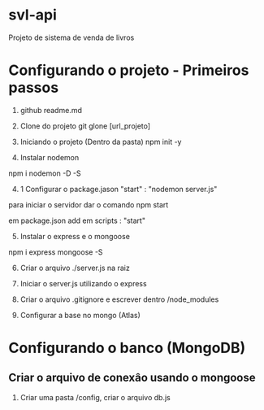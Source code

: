 # svl-api
Projeto de sistema de venda de livros

# Configurando o projeto - Primeiros passos

1. github
readme.md

2. Clone do projeto 
git glone [url_projeto]

3. Iniciando o projeto (Dentro da pasta)
npm init -y

4. Instalar nodemon

npm i nodemon -D -S

4. 1 Configurar o package.jason "start" : "nodemon server.js"

para iniciar o servidor dar o comando npm start

em package.json add em scripts : "start"

5. Instalar o express e o mongoose

npm i express mongoose -S

6. Criar o arquivo ./server.js na raiz

7. Iniciar o server.js utilizando o express

8. Criar o arquivo .gitignore e escrever dentro /node_modules

9. Configurar a base no mongo (Atlas)

# Configurando o banco (MongoDB)

## Criar o arquivo de conexâo usando o mongoose

1. Criar uma pasta /config, criar o arquivo db.js

